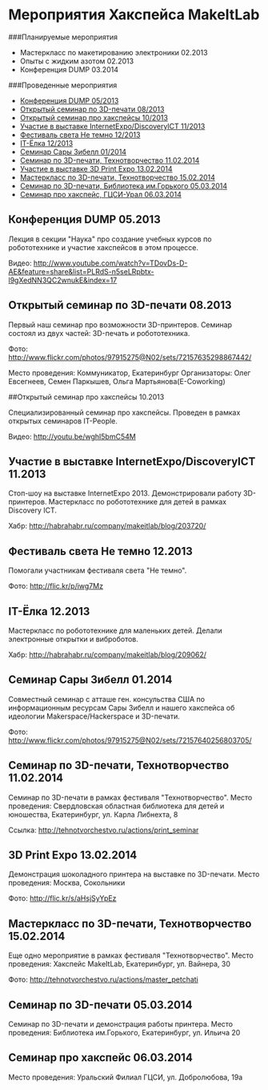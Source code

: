 Мероприятия Хакспейса MakeItLab
===========================

###Планируемые мероприятия

* Мастеркласс по макетированию электроники 02.2013
* Опыты с жидким азотом 02.2013
* Конференция DUMP 03.2014


###Проведенные мероприятия

* [Конференция DUMP 05/2013](#Конференция-dump-052013)
* [Открытый семинар по 3D-печати 08/2013](#Открытый-семинар-по-3d-печати-082013)
* [Открытый семинар про хакспейсы 10/2013](#Открытый-семинар-про-хакспейсы-102013)
* [Участие в выставке InternetExpo/DiscoveryICT 11/2013](#Участие-в-выставке-internetexpodiscoveryict-112013)
* [Фестиваль света Не темно 12/2013](#Фестиваль-света-Не-темно-122013)
* [IT-Ёлка 12/2013](#it-Ёлка-122013)
* [Семинар Сары Зибелл 01/2014](#Семинар-Сары-Зибелл-012014)
* [Семинар по 3D-печати, Технотворчество 11.02.2014](#Семинар-по-3d-печати-Технотворчество-11022014)
* [Участие в выставке 3D Print Expo 13.02.2014](#3d-print-expo-13022014)
* [Мастеркласс по 3D-печати, Технотворчество 15.02.2014](#Мастеркласс-по-3d-печати-Технотворчество-15022014)
* [Семинар по 3D-печати, Библиотека им.Горького 05.03.2014](#Семинар-по-3d-печати-05032014)
* [Семинар про хакспейс, ГЦСИ-Урал 06.03.2014](#Семинар-про-хакспейс-06032014)


## Конференция DUMP 05.2013

Лекция в секции "Наука" про создание учебных курсов по робототехнике и участие хакспейсов в этом процессе.

Видео: http://www.youtube.com/watch?v=TDovDs-D-AE&feature=share&list=PLRdS-n5seLRpbtx-l9gXedNN3QC2wnukE&index=17


## Открытый семинар по 3D-печати 08.2013

Первый наш семинар про возможности 3D-принтеров. Семинар состоял из двух частей: 3D-печать и робототехника.

Фото: http://www.flickr.com/photos/97915275@N02/sets/72157635298867442/

Место проведения: Коммуникатор, Екатеринбург
Организаторы: Олег Евсегнеев, Семен Паркышев, Ольга Мартьянова(E-Coworking)


##Открытый семинар про хакспейсы 10.2013

Специализированный семинар про хакспейсы. Проведен в рамках открытых семинаров IT-People.

Видео: http://youtu.be/wghI5bmC54M


## Участие в выставке InternetExpo/DiscoveryICT 11.2013

Стоп-шоу на выставке InternetExpo 2013. Демонстрировали работу 3D-принтеров.
Мастеркласс по робототехнике для детей в рамках Discovery ICT.

Хабр: http://habrahabr.ru/company/makeitlab/blog/203720/


## Фестиваль света Не темно 12.2013

Помогали участникам фестиваля света "Не темно".

Фото: http://flic.kr/p/iwg7Mz


## IT-Ёлка 12.2013

Мастеркласс по робототехнике для маленьких детей. Делали электронные открытки и виброботов.

Хабр: http://habrahabr.ru/company/makeitlab/blog/209062/


## Семинар Сары Зибелл 01.2014

Совместный семинар с атташе ген. консульства США по информационным ресурсам Сары Зибелл и нашего хакспейса об идеологии Makerspace/Hackerspace и 3D-печати.

Фото: http://www.flickr.com/photos/97915275@N02/sets/72157640256803705/


## Семинар по 3D-печати, Технотворчество 11.02.2014

Семинар по 3D-печати в рамках фестиваля "Технотворчество". Место проведения: Свердловская областная библиотека для детей и юношества, Екатеринбург, ул. Карла Либнехта, 8

Ссылка: http://tehnotvorchestvo.ru/actions/print_seminar


## 3D Print Expo 13.02.2014

Демонстрация шоколадного принтера на выставке по 3D-печати. Место проведения: Москва, Сокольники

Фото: http://flic.kr/s/aHsjSyYpEz


## Мастеркласс по 3D-печати, Технотворчество 15.02.2014

Еще одно мероприятие в рамках фестиваля "Технотворчество". Место проведения: Хакспейс MakeItLab, Екатеринбург, ул. Вайнера, 30

Фото: http://tehnotvorchestvo.ru/actions/master_petchati


## Семинар по 3D-печати 05.03.2014

Семинар по 3D-печати и демонстрация работы принтера. Место проведения: Библиотека им.Горького, Екатеринбург, ул. Ильича 20


## Семинар про хакспейс 06.03.2014

Место проведения: Уральский Филиал ГЦСИ, ул. Добролюбова, 19а

